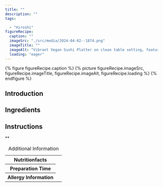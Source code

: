 ```yaml
---
title: ""
description: ""
tags:

  - "Hiroshi"
figureRecipe: 
  caption: ""
  imageSrc: "./src/media/2024-04-02--1874.png"
  imageTitle: ""
  imageAlt: "Vibrant Vegan Sushi Platter on clean table setting, featuring marinated tofu, fresh veggies, avocado, watermelon, jackfruit, and diverse dipping sauces."
  loading: "eager"
---
```


{% figure figureRecipe.caption %}
{% picture figureRecipe.imageSrc, figureRecipe.imageTitle, figureRecipe.imageAlt, figureRecipe.loading %}
{% endfigure %}

## Introduction



## Ingredients



## Instructions





**

<table><caption class='sr-only'>Additional Information</caption><tr><th>Nutritionfacts</th><td>&nbsp;</td></tr><tr><th>Preparation Time</th><td>&nbsp;</td></tr><tr><th>Allergy Information</th><td>&nbsp;</td></tr></table>

